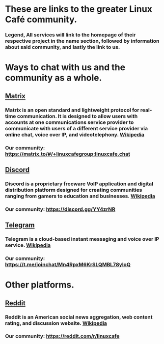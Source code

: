# These are links to the greater Linux Café community.
### Legend, All services will link to the homepage of their respective project in the name section, followed by information about said community, and lastly the link to us.

# Ways to chat with us and the community as a whole.

## [Matrix](https://matrix.org/)
### Matrix is an open standard and lightweight protocol for real-time communication. It is designed to allow users with accounts at one communications service provider to communicate with users of a different service provider via online chat, voice over IP, and videotelephony. [Wikipedia](https://en.wikipedia.org/wiki/Matrix_(protocol))
### Our community: https://matrix.to/#/+linuxcafegroup:linuxcafe.chat

## [Discord](https://discord.com)
### Discord is a proprietary freeware VoIP application and digital distribution platform designed for creating communities ranging from gamers to education and businesses. [Wikipedia](https://en.wikipedia.org/wiki/Discord_(software))
### Our community: https://discord.gg/YY4zrNR

## [Telegram](https://telegram.org/)
### Telegram is a cloud-based instant messaging and voice over IP service. [Wikipedia](https://en.wikipedia.org/wiki/Telegram_(software))
### Our community: https://t.me/joinchat/Mn4RpxM6KrSLQMBL78yloQ


# Other platforms.

## [Reddit](https://reddit.com)
### Reddit is an American social news aggregation, web content rating, and discussion website. [Wikipedia](https://en.wikipedia.org/wiki/Reddit)
### Our community: https://reddit.com/r/linuxcafe